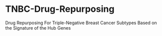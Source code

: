 # TNBC-Drug-Repurposing
Drug Repurposing For Triple-Negative Breast Cancer Subtypes Based on the Signature of the Hub Genes
